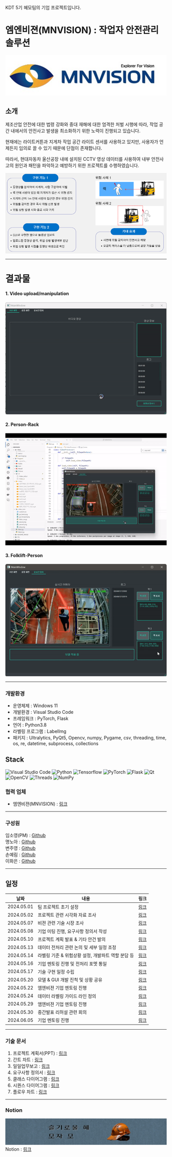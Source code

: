 KDT 5기 혜모팀의 기업 프로젝트입니다.

# 엠엔비젼(MNVISION) : 작업자 안전관리 솔루션

![alt text](README_IMAGE/image.png)

## 소개

제조산업 안전에 대한 법령 강화와 중대 재해에 대한 엄격한 처벌 시행에 따라, 작업 공간 내에서의 안전사고 발생을 최소화하기 위한 노력이 진행되고 있습니다.

현재에는 라이트커튼과 지게차 작업 공간 라이트 센서를 사용하고 있지만,
사용자가 언제든지 임의로 끌 수 있기 때문에 단점이 존재합니다.

따라서, 현대자동차 울산공장 내에 설치된 CCTV 영상 데이터를 사용하여 내부 안전사고의 원인과 패턴을 파악하고 예방하기 위한 프로젝트를 수행하였습니다.

![alt text](README_IMAGE/image-2.png)

<hr>

# 결과물

#### 1. Video upload/manipulation

![alt text](README_IMAGE/video_manipulation.gif)

#### 2. Person-Rack

![alt text](README_IMAGE/Person-Rack.gif)

#### 3. Folklift-Person

![alt text](README_IMAGE/Folklift_Person.gif)

<hr>

### 개발환경

- 운영체제 : Windows 11
- 개발환경 : Visual Studio Code
- 프레임워크 : PyTorch, Flask
- 언어 : Python3.8
- 라벨링 프로그램 : LabelImg
- 패키지 : Ultralytics, PyQt5, Opencv, numpy, Pygame, csv, threading, time, os, re, datetime, subprocess, collections

## Stack

![Visual Studio Code](https://img.shields.io/badge/Visual%20Studio%20Code-0078d7.svg?style=for-the-badge&logo=visual-studio-code&logoColor=white)
![Python](https://img.shields.io/badge/Python-3776AB.svg?style=for-the-badge&logo=python&logoColor=ffdd54)
![Tensorflow](https://img.shields.io/badge/Tensorflow-1877F2.svg?style=for-the-badge&logo=tensorflow&logoColor=white)
![PyTorch](https://img.shields.io/badge/PyTorch-%23EE4C2C.svg?style=for-the-badge&logo=PyTorch&logoColor=white)
![Flask](https://img.shields.io/badge/flask-%23000.svg?style=for-the-badge&logo=flask&logoColor=white)
![Qt](https://img.shields.io/badge/Qt-%23217346.svg?style=for-the-badge&logo=Qt&logoColor=white)
![OpenCV](https://img.shields.io/badge/opencv-%23white.svg?style=for-the-badge&logo=opencv&logoColor=white)
![Threads](https://img.shields.io/badge/Threads-000000?style=for-the-badge&logo=Threads&logoColor=white)
![NumPy](https://img.shields.io/badge/numpy-%23013243.svg?style=for-the-badge&logo=numpy&logoColor=white)

### 협력 업체

- 엠엔비젼(MNVISION) : [링크](http://mnvision.co.kr/)

<hr>

### 구성원

임소영(PM) : [Github](https://github.com/YimSoYoung1001)  
명노아 : [Github](https://github.com/noah2397)  
변주영 : [Github](https://github.com/rileybyun)  
손예림 : [Github](https://github.com/osllzd)  
이화은 : [Github](https://github.com/Skylee0310)

<hr>

## 일정

| 날짜       | 내용                                               | 링크                                                                                                                                        |
| ---------- | -------------------------------------------------- | ------------------------------------------------------------------------------------------------------------------------------------------- |
| 2024.05.01 | 팀 프로젝트 초기 설정                              | [링크](https://docs.google.com/document/d/11rDlDIC1FXRp6a_kL96bDIyI4A_ODqwx/edit?usp=sharing&ouid=110067098172194561192&rtpof=true&sd=true) |
| 2024.05.02 | 프로젝트 관련 시각화 자료 조사                     | [링크](https://docs.google.com/document/d/1mukZDHGrvG5kVRodtRGQBNuXZJ940G_x/edit?usp=sharing&ouid=110067098172194561192&rtpof=true&sd=true) |
| 2024.05.07 | 비젼 관련 기술 시장 조사                           | [링크](https://docs.google.com/document/d/1RtYCeMjceL8v2CEXiq8HHyaHXghZ9MqC/edit?usp=sharing&ouid=110067098172194561192&rtpof=true&sd=true) |
| 2024.05.08 | 기업 미팅 진행, 요구사항 정의서 작성               | [링크](https://docs.google.com/document/d/1hnzKoSHDoXM1po03oT-R1nz527VQscft/edit?usp=sharing&ouid=110067098172194561192&rtpof=true&sd=true) |
| 2024.05.10 | 프로젝트 계획 발표 & 기타 안건 발의                | [링크](https://docs.google.com/document/d/1myksuGxAPvzxuBnPrAHO1af6OlWAGEtG/edit?usp=sharing&ouid=110067098172194561192&rtpof=true&sd=true) |
| 2024.05.13 | 데이터 전처리 관련 논의 및 세부 일정 조정          | [링크](https://docs.google.com/document/d/1rMVa2UPVCafioI9-BDuwem2E5fmj7ZXu/edit?usp=sharing&ouid=110067098172194561192&rtpof=true&sd=true) |
| 2024.05.14 | 라벨링 기준 & 위험상황 설정, 개발파트 역할 분담 등 | [링크](https://docs.google.com/document/d/1xDl8Je9LnJwNPL_fEvt33dNVpl1Eg2Mf/edit?usp=sharing&ouid=110067098172194561192&rtpof=true&sd=true) |
| 2024.05.16 | 기업 멘토링 진행 및 전처리 포멧 통일               | [링크](https://docs.google.com/document/d/1psknJ8tgaKesQXThGsKbDoi-pXdKP5ra/edit?usp=sharing&ouid=110067098172194561192&rtpof=true&sd=true) |
| 2024.05.17 | 기술 구현 일정 수립                                | [링크](https://docs.google.com/document/d/1lS0y8dK35WL4l-HKOqXSyOfSOgaLhnwA/edit?usp=sharing&ouid=110067098172194561192&rtpof=true&sd=true) |
| 2024.05.20 | 모델 & GUI 개발 진척 및 상황 공유                  | [링크](https://docs.google.com/document/d/1SGRziYjfBzMbeZEUnUh-xw76FwB4KXQ5/edit?usp=sharing&ouid=110067098172194561192&rtpof=true&sd=true) |
| 2024.05.22 | 엠엔비젼 기업 멘토링 진행                          | [링크](https://docs.google.com/document/d/1aVqi9LIch3ZNc00td42e__VO7VneRFEn/edit?usp=sharing&ouid=110067098172194561192&rtpof=true&sd=true) |
| 2024.05.24 | 데이터 라벨링 가이드 라인 정의                     | [링크](https://docs.google.com/document/d/1seDrVYlw7DjCM_P3ciyhf-i7vJj2hey4/edit?usp=sharing&ouid=110067098172194561192&rtpof=true&sd=true) |
| 2024.05.29 | 엠엔비젼 기업 멘토링 진행                          | [링크](https://docs.google.com/document/d/1s9GWb8Pac_2y54SlmUtBslyjnl9yKBWs/edit?usp=sharing&ouid=110067098172194561192&rtpof=true&sd=true) |
| 2024.05.30 | 중간발표 리허설 관련 회의                          | [링크](https://docs.google.com/document/d/12wdTpKA0ADbHRNzFEGknRAcyQXfhp_ah/edit?usp=sharing&ouid=110067098172194561192&rtpof=true&sd=true) |
| 2024.06.05 | 기업 멘토링 진행                                   | [링크](https://docs.google.com/document/d/1f09FQL97ZL6NdreR_2KuWQslNfCN9xNx/edit?usp=sharing&ouid=110067098172194561192&rtpof=true&sd=true) |

<hr>

### 기술 문서

1. 프로젝트 계획서(PPT) : [링크](https://www.canva.com/design/DAGEsOPGjEs/bs7mmdzugZokbFrcWfyEUA/view?utm_content=DAGEsOPGjEs&utm_campaign=designshare&utm_medium=link&utm_source=editor)
2. 간트 차트 : [링크](https://docs.google.com/spreadsheets/d/1jIBuAatHE040tEuWWt_ELjKuuFLut5WB/edit?usp=sharing&ouid=110067098172194561192&rtpof=true&sd=true)
3. 일일업무보고 : [링크](https://docs.google.com/spreadsheets/d/1Hw6-rosnK7MumOWz8aodKlhbSH0-8ZpC/edit?usp=sharing&ouid=110067098172194561192&rtpof=true&sd=true)
4. 요구사항 정의서 : [링크](https://docs.google.com/spreadsheets/d/1aT5VzIIrWiKlmHyt_mkaFU7nSRwweqj5/edit?usp=sharing&ouid=110067098172194561192&rtpof=true&sd=true)
5. 클래스 다이어그램 : [링크](https://drive.google.com/file/d/1fm_OE6rampXj4xIVq3pwiGv0Zh4FYyPU/view?usp=sharing)
6. 시퀀스 다이어그램 : [링크](https://drive.google.com/file/d/1zWUJ-RWFqSquwsO3cUs91bt_WegFkMkh/view?usp=sharing)
7. 플로우 차트 : [링크]()

<hr>

### Notion

![alt text](README_IMAGE/image-1.png)
Notion : [링크](https://water-maple-b1a.notion.site/_-_-43f06266c0f84a9ba1832b29022a6afd?pvs=4)
